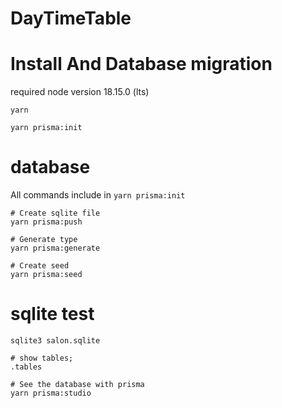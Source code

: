 # DayTimeTable

# Install And Database migration
required node version 18.15.0 (lts)
```
yarn

yarn prisma:init
```

# database 
All commands include in `yarn prisma:init`
```
# Create sqlite file
yarn prisma:push

# Generate type
yarn prisma:generate

# Create seed
yarn prisma:seed
```

# sqlite test
```
sqlite3 salon.sqlite

# show tables;
.tables

# See the database with prisma
yarn prisma:studio
```


